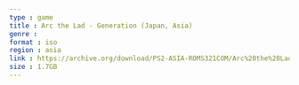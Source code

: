 ```yaml
---
type : game
title : Arc the Lad - Generation (Japan, Asia)
genre : 
format : iso
region : asia
link : https://archive.org/download/PS2-ASIA-ROMS321COM/Arc%20the%20Lad%20-%20Generation%20%28Japan%2C%20Asia%29.7z
size : 1.7GB
---
```

